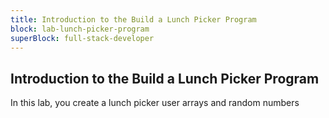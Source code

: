 ```yaml
---
title: Introduction to the Build a Lunch Picker Program
block: lab-lunch-picker-program
superBlock: full-stack-developer
---
```


## Introduction to the Build a Lunch Picker Program

In this lab, you create a lunch picker user arrays and random numbers
